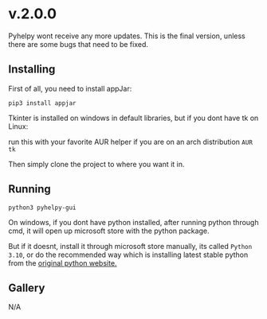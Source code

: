 # v.2.0.0
Pyhelpy wont receive any more updates. This is the final version, unless there are some bugs that need to be fixed.

## Installing
First of all, you need to install appJar:

``pip3 install appjar``

Tkinter is installed on windows in default libraries, but if you dont have tk on Linux:

run this with your favorite AUR helper if you are on an arch distribution ``AUR tk``

Then simply clone the project to where you want it in.

## Running
``python3 pyhelpy-gui``

On windows, if you dont have python installed, after running python through cmd, it will open up microsoft store with the python package.

But if it doesnt, install it through microsoft store manually, its called ``Python 3.10``, or do the recommended way which is installing latest stable python from the [original python website.](https://www.python.org/downloads/windows/)

## Gallery
N/A

